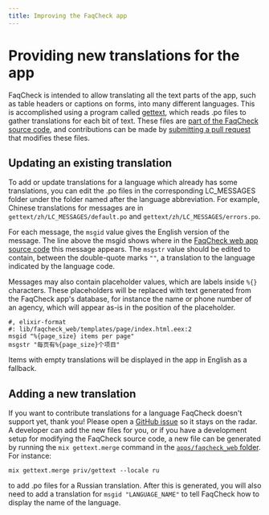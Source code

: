 ```yaml
---
title: Improving the FaqCheck app
---
```


# Providing new translations for the app

FaqCheck is intended to allow translating all the text parts of the app, such as table headers or captions on forms, into many different languages. This is accomplished using a program called [gettext](https://www.gnu.org/software/gettext/), which reads .po files to gather translations for each bit of text. These files are [part of the FaqCheck source code](https://github.com/csboling/faqcheck/tree/main/apps/faqcheck_web/priv/gettext), and contributions can be made by [submitting a pull request](https://guides.github.com/activities/hello-world/) that modifies these files.

## Updating an existing translation

To add or update translations for a language which already has some translations, you can edit the .po files in the corresponding LC_MESSAGES folder under the folder named after the language abbreviation. For example, Chinese translations for messages are in `gettext/zh/LC_MESSAGES/default.po` and `gettext/zh/LC_MESSAGES/errors.po`.

For each message, the `msgid` value gives the English version of the message. The line above the msgid shows where in the [FaqCheck web app source code](https://github.com/csboling/faqcheck/tree/main/apps/faqcheck_web) this message appears. The `msgstr` value should be edited to contain, between the double-quote marks `""`, a translation to the language indicated by the language code.

Messages may also contain placeholder values, which are labels inside `%{}` characters. These placeholders will be replaced with text generated from the FaqCheck app's database, for instance the name or phone number of an agency, which will appear as-is in the position of the placeholder.

```
#, elixir-format
#: lib/faqcheck_web/templates/page/index.html.eex:2
msgid "%{page_size} items per page"
msgstr "每页有%{page_size}个项目"
```

Items with empty translations will be displayed in the app in English as a fallback.

## Adding a new translation

If you want to contribute translations for a language FaqCheck doesn't support yet, thank you! Please open a [GitHub issue](https://github.com/csboling/faqcheck/issues) so it stays on the radar. A developer can add the new files for you, or if you have a development setup for modifying the FaqCheck source code, a new file can be generated by running the `mix gettext.merge` command in the [`apps/faqcheck_web` folder](https://github.com/csboling/faqcheck/tree/main/apps/faqcheck_web). For instance:

```
mix gettext.merge priv/gettext --locale ru
```

to add .po files for a Russian translation. After this is generated, you will also need to add a translation for `msgid "LANGUAGE_NAME"` to tell FaqCheck how to display the name of the language.
